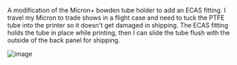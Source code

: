 A modification of the Micron+ bowden tube holder to add an ECAS fitting. I travel my Micron to trade shows in a flight case and need to tuck the PTFE tube into the printer so it doesn't get damaged in shipping. The ECAS fitting holds the tube in place while printing, then I can slide the tube flush with the outside of the back panel for shipping.

![image](https://github.com/allenrowand/voron_mods/Micron/ECAS_bowden_holder/images/Image01.JPG)
